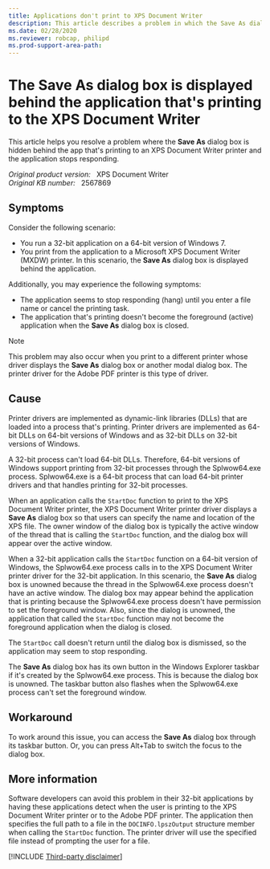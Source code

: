 ```yaml
---
title: Applications don't print to XPS Document Writer
description: This article describes a problem in which the Save As dialog box is hidden behind the app that's printing to an XPS Document Writer printer. This makes the application appear to hang. A workaround is provided.
ms.date: 02/28/2020
ms.reviewer: robcap, philipd
ms.prod-support-area-path:
---
```

# The Save As dialog box is displayed behind the application that's printing to the XPS Document Writer

This article helps you resolve a problem where the **Save As** dialog box is hidden behind the app that's printing to an XPS Document Writer printer and the application stops responding.

_Original product version:_ &nbsp; XPS Document Writer  
_Original KB number:_ &nbsp; 2567869

## Symptoms

Consider the following scenario:

- You run a 32-bit application on a 64-bit version of Windows 7.
- You print from the application to a Microsoft XPS Document Writer (MXDW) printer. In this scenario, the **Save As** dialog box is displayed behind the application.

Additionally, you may experience the following symptoms:

- The application seems to stop responding (hang) until you enter a file name or cancel the printing task.
- The application that's printing doesn't become the foreground (active) application when the **Save As** dialog box is closed.

> [!NOTE]
> This problem may also occur when you print to a different printer whose driver displays the **Save As** dialog box or another modal dialog box. The printer driver for the Adobe PDF printer is this type of driver.

## Cause

Printer drivers are implemented as dynamic-link libraries (DLLs) that are loaded into a process that's printing. Printer drivers are implemented as 64-bit DLLs on 64-bit versions of Windows and as 32-bit DLLs on 32-bit versions of Windows.

A 32-bit process can't load 64-bit DLLs. Therefore, 64-bit versions of Windows support printing from 32-bit processes through the Splwow64.exe process. Splwow64.exe is a 64-bit process that can load 64-bit printer drivers and that handles printing for 32-bit processes.

When an application calls the `StartDoc` function to print to the XPS Document Writer printer, the XPS Document Writer printer driver displays a **Save As** dialog box so that users can specify the name and location of the XPS file. The owner window of the dialog box is typically the active window of the thread that is calling the `StartDoc` function, and the dialog box will appear over the active window.

When a 32-bit application calls the `StartDoc` function on a 64-bit version of Windows, the Splwow64.exe process calls in to the XPS Document Writer printer driver for the 32-bit application. In this scenario, the **Save As** dialog box is unowned because the thread in the Splwow64.exe process doesn't have an active window. The dialog box may appear behind the application that is printing because the Splwow64.exe process doesn't have permission to set the foreground window. Also, since the dialog is unowned, the application that called the `StartDoc` function may not become the foreground application when the dialog is closed.

The `StartDoc` call doesn't return until the dialog box is dismissed, so the application may seem to stop responding.

The **Save As** dialog box has its own button in the Windows Explorer taskbar if it's created by the Splwow64.exe process. This is because the dialog box is unowned. The taskbar button also flashes when the Splwow64.exe process can't set the foreground window.

## Workaround

To work around this issue, you can access the **Save As** dialog box through its taskbar button. Or, you can press Alt+Tab to switch the focus to the dialog box.

## More information

Software developers can avoid this problem in their 32-bit applications by having these applications detect when the user is printing to the XPS Document Writer printer or to the Adobe PDF printer. The application then specifies the full path to a file in the `DOCINFO.lpszOutput` structure member when calling the `StartDoc` function. The printer driver will use the specified file instead of prompting the user for a file.

[!INCLUDE [Third-party disclaimer](../../includes/third-party-disclaimer.md)]

